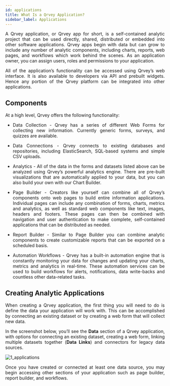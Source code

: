 ```yaml
---
id: applications
title: What Is a Qrvey Application? 
sidebar_label: Applications
---
```


<div style="text-align: justify">

A Qrvey application, or Qrvey app for short, is a self-contained analytic project that can be used  directly, shared, distributed or embedded into other software applications.  Qrvey apps begin with data but can grow to include any number of analytic components, including charts, reports, web pages, and workflows which work behind the scenes. As an application owner, you can assign users, roles and permissions to your application.

All of the application’s functionality can be accessed using Qrvey’s web interface. It is also available to developers via API and prebuilt widgets. Hence any portion of the Qrvey platform can be integrated into other applications.

## Components
At a high level, Qrvey offers the following functionality:

* Data Collection - Qrvey has a series of different Web Forms for collecting new information. Currently generic forms, surveys, and quizzes are available.

* Data Connections - Qrvey connects to existing databases and repositories, including ElasticSearch, SQL-based systems and simple CSV uploads.

* Analytics - All of the data in the forms and datasets listed above can be analyzed using Qrvey’s powerful analytics engine. There are pre-built visualizations that are automatically applied to your data, but you can also build your own with our Chart Builder.

* Page Builder - Creators like yourself can combine all of Qrvey’s components onto web pages to build entire information applications. Individual pages can include any combination of forms, charts, metrics and analytics, as well as standard web components like text, images, headers and footers. These pages can then be combined with navigation and user authentication to make complete, self-contained applications that can be distributed as needed.

* Report Builder - Similar to Page Builder you can combine analytic components to create customizable reports that can be exported on a scheduled basis.

* Automation Workflows - Qrvey has a built-in automation engine that is constantly monitoring your data for changes and updating your charts, metrics and analytics in real-time. These automation services can be used to build workflows for alerts, notifications, data write-backs and countless other data-related tasks.

## Creating Analytic Applications
When creating a Qrvey application, the first thing you will need to do is define the data your application will work with. This can be accomplished by connecting an existing dataset or by creating a web form that will collect new data.  

In the screenshot below, you’ll see the **Data** section of a Qrvey application, with options for connecting an existing dataset, creating a web form, linking multiple datasets together (**Data Links**) and connectors for legacy data sources. 

![1_applications](https://s3.amazonaws.com/cdn.qrvey.com/documentation_assets/ui-docs/basics/3.4_applications/1_applications.png#thumbnail)

Once you have created or connected at least one data source, you may begin accessing other sections of your application such as page builder, report builder, and workflows.